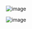 ![image](https://github.com/user-attachments/assets/66acf539-b28f-43bd-9aa9-1918d4beeb2d)


![image](https://github.com/user-attachments/assets/f1af69a0-b433-481a-a1cb-446ed4a96051)
